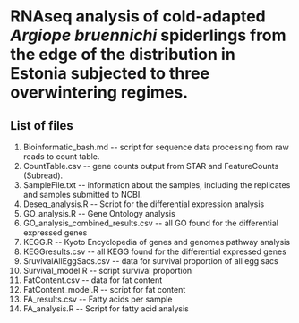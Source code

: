 # RNAseq analysis of cold-adapted _Argiope bruennichi_ spiderlings from the edge of the distribution in Estonia subjected to three overwintering regimes.

## List of files 

1. Bioinformatic_bash.md -- script for sequence data processing from raw reads to count table. 
2. CountTable.csv -- gene counts output from STAR and FeatureCounts (Subread).
3. SampleFile.txt -- information about the samples, including the replicates and samples submitted to NCBI.
5. Deseq_analysis.R -- Script for the differential expression analysis
6. GO_analysis.R -- Gene Ontology analysis
7. GO_analysis_combined_results.csv -- all GO found for the differential expressed genes
8. KEGG.R -- Kyoto Encyclopedia of genes and genomes pathway analysis
9. KEGGresults.csv -- all KEGG found for the differential expressed genes
10. SruvivalAllEggSacs.csv -- data for survival proportion of all egg sacs
11. Survival_model.R -- script survival proportion
12. FatContent.csv -- data for fat content
13. FatContent_model.R -- script for fat content 
14. FA_results.csv -- Fatty acids per sample 
15. FA_analysis.R -- Script for fatty acid analysis 
